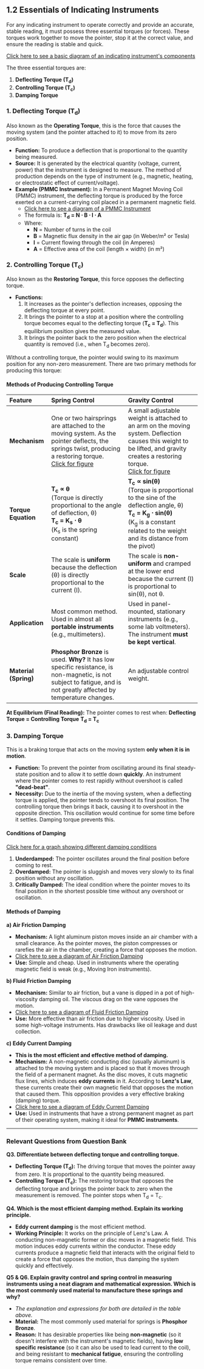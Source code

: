 
## **1.2 Essentials of Indicating Instruments**

For any indicating instrument to operate correctly and provide an accurate, stable reading, it must possess three essential torques (or forces). These torques work together to move the pointer, stop it at the correct value, and ensure the reading is stable and quick.

[Click here to see a basic diagram of an indicating instrument's components](https://www.google.com/search?tbm=isch&q=essentials+of+indicating+instruments+diagram)

The three essential torques are:
1.  **Deflecting Torque (T<sub>d</sub>)**
2.  **Controlling Torque (T<sub>c</sub>)**
3.  **Damping Torque**

### **1. Deflecting Torque (T<sub>d</sub>)**

Also known as the **Operating Torque**, this is the force that causes the moving system (and the pointer attached to it) to move from its zero position.

*   **Function:** To produce a deflection that is proportional to the quantity being measured.
*   **Source:** It is generated by the electrical quantity (voltage, current, power) that the instrument is designed to measure. The method of production depends on the type of instrument (e.g., magnetic, heating, or electrostatic effect of current/voltage).
*   **Example (PMMC Instrument):** In a Permanent Magnet Moving Coil (PMMC) instrument, the deflecting torque is produced by the force exerted on a current-carrying coil placed in a permanent magnetic field.
    *   [Click here to see a diagram of a PMMC Instrument](https://www.google.com/search?tbm=isch&q=PMMC+instrument+working+diagram)
    *   The formula is: **T<sub>d</sub> = N ⋅ B ⋅ I ⋅ A**
    *   Where:
        *   **N** = Number of turns in the coil
        *   **B** = Magnetic flux density in the air gap (in Weber/m² or Tesla)
        *   **I** = Current flowing through the coil (in Amperes)
        *   **A** = Effective area of the coil (length × width) (in m²)

### **2. Controlling Torque (T<sub>c</sub>)**

Also known as the **Restoring Torque**, this force opposes the deflecting torque.

*   **Functions:**
    1.  It increases as the pointer's deflection increases, opposing the deflecting torque at every point.
    2.  It brings the pointer to a stop at a position where the controlling torque becomes equal to the deflecting torque (**T<sub>c</sub> = T<sub>d</sub>**). This equilibrium position gives the measured value.
    3.  It brings the pointer back to the zero position when the electrical quantity is removed (i.e., when T<sub>d</sub> becomes zero).

Without a controlling torque, the pointer would swing to its maximum position for any non-zero measurement. There are two primary methods for producing this torque:

#### **Methods of Producing Controlling Torque**

| Feature | Spring Control | Gravity Control |
| :--- | :--- | :--- |
| **Mechanism** | One or two hairsprings are attached to the moving system. As the pointer deflects, the springs twist, producing a restoring torque. <br>[Click for figure](https://www.google.com/search?tbm=isch&q=spring+control+mechanism+in+measuring+instruments) | A small adjustable weight is attached to an arm on the moving system. Deflection causes this weight to be lifted, and gravity creates a restoring torque. <br>[Click for figure](https://www.google.com/search?tbm=isch&q=gravity+control+mechanism+in+measuring+instruments) |
| **Torque Equation**| **T<sub>c</sub> ∝ θ** <br> (Torque is directly proportional to the angle of deflection, θ) <br> **T<sub>c</sub> = K<sub>s</sub> ⋅ θ** <br> (K<sub>s</sub> is the spring constant) | **T<sub>c</sub> ∝ sin(θ)** <br> (Torque is proportional to the sine of the deflection angle, θ) <br> **T<sub>c</sub> = K<sub>g</sub> ⋅ sin(θ)** <br> (K<sub>g</sub> is a constant related to the weight and its distance from the pivot) |
| **Scale** | The scale is **uniform** because the deflection (θ) is directly proportional to the current (I). | The scale is **non-uniform** and cramped at the lower end because the current (I) is proportional to sin(θ), not θ. |
| **Application** | Most common method. Used in almost all **portable instruments** (e.g., multimeters). | Used in panel-mounted, stationary instruments (e.g., some lab voltmeters). The instrument **must be kept vertical**. |
| **Material (Spring)** | **Phosphor Bronze** is used. **Why?** It has low specific resistance, is non-magnetic, is not subject to fatigue, and is not greatly affected by temperature changes. | An adjustable control weight. |

**At Equilibrium (Final Reading):**
The pointer comes to rest when:
**Deflecting Torque = Controlling Torque**
**T<sub>d</sub> = T<sub>c</sub>**

### **3. Damping Torque**

This is a braking torque that acts on the moving system **only when it is in motion**.

*   **Function:** To prevent the pointer from oscillating around its final steady-state position and to allow it to settle down **quickly**. An instrument where the pointer comes to rest rapidly without overshoot is called **"dead-beat"**.
*   **Necessity:** Due to the inertia of the moving system, when a deflecting torque is applied, the pointer tends to overshoot its final position. The controlling torque then brings it back, causing it to overshoot in the opposite direction. This oscillation would continue for some time before it settles. Damping torque prevents this.

#### **Conditions of Damping**
[Click here for a graph showing different damping conditions](https://www.google.com/search?tbm=isch&q=underdamped+overdamped+critically+damped+graph)
1.  **Underdamped:** The pointer oscillates around the final position before coming to rest.
2.  **Overdamped:** The pointer is sluggish and moves very slowly to its final position without any oscillation.
3.  **Critically Damped:** The ideal condition where the pointer moves to its final position in the shortest possible time without any overshoot or oscillation.

#### **Methods of Damping**

**a) Air Friction Damping**
*   **Mechanism:** A light aluminum piston moves inside an air chamber with a small clearance. As the pointer moves, the piston compresses or rarefies the air in the chamber, creating a force that opposes the motion.
*   [Click here to see a diagram of Air Friction Damping](https://www.google.com/search?tbm=isch&q=air+friction+damping+diagram)
*   **Use:** Simple and cheap. Used in instruments where the operating magnetic field is weak (e.g., Moving Iron instruments).

**b) Fluid Friction Damping**
*   **Mechanism:** Similar to air friction, but a vane is dipped in a pot of high-viscosity damping oil. The viscous drag on the vane opposes the motion.
*   [Click here to see a diagram of Fluid Friction Damping](https://www.google.com/search?tbm=isch&q=fluid+friction+damping+diagram)
*   **Use:** More effective than air friction due to higher viscosity. Used in some high-voltage instruments. Has drawbacks like oil leakage and dust collection.

**c) Eddy Current Damping**
*   **This is the most efficient and effective method of damping.**
*   **Mechanism:** A non-magnetic conducting disc (usually aluminum) is attached to the moving system and is placed so that it moves through the field of a permanent magnet. As the disc moves, it cuts magnetic flux lines, which induces **eddy currents** in it. According to **Lenz's Law**, these currents create their own magnetic field that opposes the motion that caused them. This opposition provides a very effective braking (damping) torque.
*   [Click here to see a diagram of Eddy Current Damping](https://www.google.com/search?tbm=isch&q=eddy+current+damping+diagram)
*   **Use:** Used in instruments that have a strong permanent magnet as part of their operating system, making it ideal for **PMMC instruments**.

---

### **Relevant Questions from Question Bank**

**Q3. Differentiate between deflecting torque and controlling torque.**
*   **Deflecting Torque (T<sub>d</sub>):** The driving torque that moves the pointer away from zero. It is proportional to the quantity being measured.
*   **Controlling Torque (T<sub>c</sub>):** The restoring torque that opposes the deflecting torque and brings the pointer back to zero when the measurement is removed. The pointer stops when T<sub>d</sub> = T<sub>c</sub>.

**Q4. Which is the most efficient damping method. Explain its working principle.**
*   **Eddy current damping** is the most efficient method.
*   **Working Principle:** It works on the principle of Lenz's Law. A conducting non-magnetic former or disc moves in a magnetic field. This motion induces eddy currents within the conductor. These eddy currents produce a magnetic field that interacts with the original field to create a force that opposes the motion, thus damping the system quickly and effectively.

**Q5 & Q6. Explain gravity control and spring control in measuring instruments using a neat diagram and mathematical expression. Which is the most commonly used material to manufacture these springs and why?**
*   *The explanation and expressions for both are detailed in the table above.*
*   **Material:** The most commonly used material for springs is **Phosphor Bronze**.
*   **Reason:** It has desirable properties like being **non-magnetic** (so it doesn't interfere with the instrument's magnetic fields), having **low specific resistance** (so it can also be used to lead current to the coil), and being resistant to **mechanical fatigue**, ensuring the controlling torque remains consistent over time.